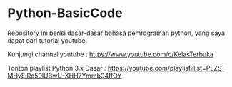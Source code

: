 # Python-BasicCode
Repository ini berisi dasar-dasar bahasa pemrograman python, yang saya dapat dari tutorial youtube.

Kunjungi channel youtube : https://www.youtube.com/c/KelasTerbuka

Tonton playlist Python 3.x Dasar : https://youtube.com/playlist?list=PLZS-MHyEIRo59lUBwU-XHH7Ymmb04ffOY
